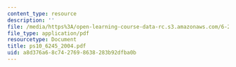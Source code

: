 ```yaml
---
content_type: resource
description: ''
file: /media/https%3A/open-learning-course-data-rc.s3.amazonaws.com/6-245-multivariable-control-systems-spring-2004/a8d376a68c7427698638283b92dfba0b_ps10_6245_2004.pdf
file_type: application/pdf
resourcetype: Document
title: ps10_6245_2004.pdf
uid: a8d376a6-8c74-2769-8638-283b92dfba0b
---
```

